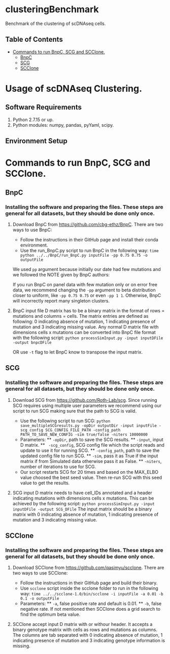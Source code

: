 # clusteringBenchmark
Benchmark of the clustering of scDNAseq cells. 

## Table of Contents
- [Commands to run BnpC, SCG and SCClone.](#commands_3methods)
    * [BnpC](#bnpc)
    * [SCG](#scg)
    * [SCClone](#scclone)

# <a name="usage_of_scDNAseq_clustering"></a>Usage of scDNAseq Clustering.
## <a name="software_requirements"></a>Software Requirements ##

1. Python 2.7.15 or up.
2. Python modules: numpy, pandas, pyYaml, scipy.

## <a name="environment_setup"></a>Environment Setup ##

# <a name="commands_3methods"></a>Commands to run BnpC, SCG and SCClone. #

## <a name="bnpc"></a>BnpC ##

### Installing the software and preparing the files. These steps are general for all datasets, but they should be done only once. ###

1. Download BnpC from https://github.com/cbg-ethz/BnpC. There are two ways to use BnpC: 
	* Follow the instructions in their GitHub page and install their conda environment.
	* Use the run_BnpC.py script to run BnpC in the following way:
	``` time python ../../BnpC/run_BnpC.py inputFile -pp 0.75 0.75 -o outputFile ```

	We used ``` pp ``` argument because initially our date had few mutations and we followed the NOTE given by BnpC authors:

	If you run BnpC on panel data with few mutation only or on error free data, we recommend changing the ``` -pp ``` argument to beta distribution closer to uniform, like ``` -pp 0.75 0.75 ``` or even ``` -pp 1 1 ```. Otherwise, BnpC will incorrectly report many singleton clusters.

2. BnpC input file D matrix has to be a binary matrix in the format of rows = mutations and columns = cells. The matrix entries are defined as following: 0 indicating absence of mutation, 1 indicating presence of mutation and 3 indicating missing value. Any normal D matrix file with dimensions cells x mutations can be 
converted into BnpC file format with the following script:
	``` python processSimInput.py -input inputDFile -output bnpcDFile ```

	OR 
	use ``` -t ``` flag to let BnpC know to transpose the input matrix.

## <a name="scg"></a>SCG ##

### Installing the software and preparing the files. These steps are general for all datasets, but they should be done only once. ###

1. Download SCG from https://github.com/Roth-Lab/scg. Since running SCG requires using multiple user parameters we recommend using our script to run SCG making sure that the path to SCG is valid.
	* Use the following script to run SCG:
	``` python save_multipleSCGresults.py -opDir outputDir -input inputFile -scg_config SCG_CONFIG_FILE_PATH -config_path PATH_TO_SAVE_NEW_CONFIG -sim true/false -niters 10000000 ```
	* Parameters: 
		** ``` -opDir ```, path to save the SCG results.
		** ``` -input ```, input D matrix.
		** ```  -scg_config ```, SCG config file which the script reads and update to use it for running SCG.
		** ``` -config_path ```, path to save the updated config file to run SCG.
		** ``` -sim ```, pass it as True if the input matrix if from Simulated data otherwise pass it as False.
		** ``` -niters ```, number of iterations to use for SCG.
	* Our script restarts SCG for 20 times and based on the MAX_ELBO value choosed the best seed value. Then re-run SCG with this seed value to get the results.

2. SCG input D matrix needs to have cell_IDs annotated and a header indicating mutations with dimensions cells x mutations. This can be achieved by the following script:
	``` python processSimInput.py -input inputDFile -output SCG_DFile ```
	The input matrix should be a binary matrix with 0 indicating absence of mutation, 1 indicating presence of mutation and 3 indicating missing value. 

## <a name="scclone"></a>SCClone ##

### Installing the software and preparing the files. These steps are general for all datasets, but they should be done only once. ###

1. Download SCClone from https://github.com/qasimyu/scclone. There are two ways to use SCClone:
	* Follow the instructions in their GitHub page and build their binary.
	* Use ``` scclone ``` script inside the scclone folder to run in the following way:
	``` time ../../scclone-1.0/bin/scclone -i inputFile -a 0.01 -b 0.1 -o outputFile ```
	* Parameters:
		** ``` -a ```, false positive rate and default is 0.01.
		** ``` -b ```, false negative rate. If not mentioned then SCClone does a grid search to find the optimum beta value.

2. SCClone accept input D matrix with or withour header. It accepts a binary genotype matrix with cells as rows and mutations as columns. The columns are tab separated with 0 indicating absence of mutation, 1 indicating presence of mutation and 3 indicating genotype information is missing.


